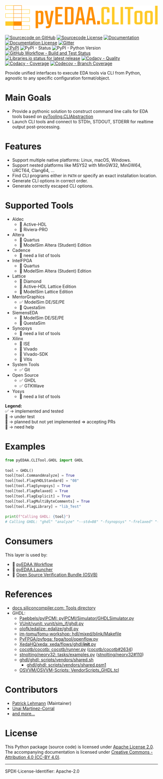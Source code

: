 <p align="center">
  <a title="edaa-org.github.io/pyEDAA.CLITool" href="https://edaa-org.github.io/pyEDAA.CLITool"><img height="80px" src="doc/_static/logo.svg"/></a>
</p>

[![Sourcecode on GitHub](https://img.shields.io/badge/pyEDAA-CLITool-ffca28.svg?longCache=true&style=flat-square&logo=github&longCache=true&logo=GitHub&labelColor=ff8f00)](https://GitHub.com/edaa-org/pyEDAA.CLITool)
[![Sourcecode License](https://img.shields.io/pypi/l/pyEDAA.CLITool?longCache=true&style=flat-square&logo=Apache&label=code)](LICENSE.md)
[![Documentation](https://img.shields.io/website?longCache=true&style=flat-square&label=edaa-org.github.io%2FpyEDAA.CLITool&logo=GitHub&logoColor=fff&up_color=blueviolet&up_message=Read%20now%20%E2%9E%9A&url=https%3A%2F%2Fedaa-org.github.io%2FpyEDAA.CLITool%2Findex.html)](https://edaa-org.github.io/pyEDAA.CLITool/)
[![Documentation License](https://img.shields.io/badge/doc-CC--BY%204.0-green?longCache=true&style=flat-square&logo=CreativeCommons&logoColor=fff)](LICENSE.md)
[![Gitter](https://img.shields.io/badge/chat-on%20gitter-4db797.svg?longCache=true&style=flat-square&logo=gitter&logoColor=e8ecef)](https://gitter.im/hdl/community)  
[![PyPI](https://img.shields.io/pypi/v/pyEDAA.CLITool?longCache=true&style=flat-square&logo=PyPI&logoColor=FBE072)](https://pypi.org/project/pyEDAA.CLITool/)
![PyPI - Status](https://img.shields.io/pypi/status/pyEDAA.CLITool?longCache=true&style=flat-square&logo=PyPI&logoColor=FBE072)
![PyPI - Python Version](https://img.shields.io/pypi/pyversions/pyEDAA.CLITool?longCache=true&style=flat-square&logo=PyPI&logoColor=FBE072)  
[![GitHub Workflow - Build and Test Status](https://img.shields.io/github/actions/workflow/status/edaa-org/pyEDAA.CLITool/Pipeline.ymllongCache=true&style=flat-square&label=Build%20and%20test&logo=GitHub%20Actions&logoColor=FFFFFF)](https://GitHub.com/edaa-org/pyEDAA.CLITool/actions/workflows/Pipeline.yml)
[![Libraries.io status for latest release](https://img.shields.io/librariesio/release/pypi/pyEDAA.CLITool?longCache=true&style=flat-square&logo=Libraries.io&logoColor=fff)](https://libraries.io/github/edaa-org/pyEDAA.CLITool)
[![Codacy - Quality](https://img.shields.io/codacy/grade/7cc5334a04924f77ae75bbffbf48ff98?longCache=true&style=flat-square&logo=Codacy)](https://www.codacy.com/gh/edaa-org/pyEDAA.CLITool)
[![Codacy - Coverage](https://img.shields.io/codacy/coverage/7cc5334a04924f77ae75bbffbf48ff98?longCache=true&style=flat-square&logo=Codacy)](https://www.codacy.com/gh/edaa-org/pyEDAA.CLITool)
[![Codecov - Branch Coverage](https://img.shields.io/codecov/c/github/edaa-org/pyEDAA.CLITool?longCache=true&style=flat-square&logo=Codecov)](https://codecov.io/gh/edaa-org/pyEDAA.CLITool)

<!--
[![Dependent repos (via libraries.io)](https://img.shields.io/librariesio/dependent-repos/pypi/pyEDAA.CLITool?longCache=true&style=flat-square&logo=GitHub)](https://github.com/edaa-org/pyEDAA.CLITool/network/dependents)
[![Requires.io](https://img.shields.io/requires/github/edaa-org/pyEDAA.CLITool?longCache=true&style=flat-square)](https://requires.io/github/edaa-org/pyEDAA.CLITool/requirements/?branch=main)
[![Libraries.io SourceRank](https://img.shields.io/librariesio/sourcerank/pypi/pyEDAA.CLITool)](https://libraries.io/github/edaa-org/pyEDAA.CLITool/sourcerank)  
-->


Provide unified interfaces to execute EDA tools via CLI from Python, agnostic to any specific configuration format/object.


# Main Goals

* Provide a pythonic solution to construct command line calls for EDA tools based on [pyTooling.CLIAbstraction](https://github.com/pyTooling/pyTooling.CLIAbstraction)
* Launch CLI tools and connect to STDIn, STDOUT, STDERR for realtime output post-processing.


# Features

* Support multiple native platforms: Linux, macOS, Windows.
* Support nested platforms like MSYS2 with MinGW32, MinGW64, URCT64, Clang64, ...
* Find CLI programs either in `PATH` or specify an exact installation location.
* Generate CLI options in correct order.
* Generate correctly escaped CLI options.


# Supported Tools

* Aldec
  * 🚧 Active-HDL
  * 🚧 Riviera-PRO
* Altera
  * 🚧 Quartus
  * 🚫 ModelSim Altera (Student) Edition
* Cadence
  * 🙋 need a list of tools
* IntelFPGA
  * 🚧 Quartus
  * 🚫 ModelSim Altera (Student) Edition
* Lattice
  * 🚧 Diamond
  * 🚫 Active-HDL Lattice Edition
  * 🚫 ModelSim Lattice Edition
* MentorGraphics
  * ✅ ModelSim DE/SE/PE
  * 🚫 QuestaSim
* SiemensEDA
  * 🚫 ModelSim DE/SE/PE
  * 🚫 QuestaSim
* Synopsys
  * 🙋 need a list of tools
* Xilinx
  * 🚧 ISE
  * 🚧 Vivado
  * 🚫 Vivado-SDK
  * 🚫 Vitis
* System Tools
  * ✅ Git
* Open Source
  * ✅ GHDL
  * ✅ GTKWave
* Yosys
  * 🙋 need a list of tools

**Legend:**  
✅ &rarr; implemented and tested  
🚧 &rarr; under test  
🚫 &rarr; planned but not yet implemented &rArr; accepting PRs  
🙋 &rarr; need help

# Examples

```python
from pyEDAA.CLITool.GHDL import GHDL

tool = GHDL()
tool[tool.CommandAnalyze] = True
tool[tool.FlagVHDLStandard] = "08"
tool[tool.FlagSynopsys] = True
tool[tool.FlagRelaxed] = True
tool[tool.FlagExplicit] = True
tool[tool.FlagMultiByteComments] = True
tool[tool.FlagLibrary] = "lib_Test"

print(f"Calling GHDL: {tool}")
# Calling GHDL: "ghdl" "analyze" "--std=08" "-fsynopsys" "-frelaxed" "-fexplicit" "--work=lib_Test" "--mb-comments"
```

# Consumers

This layer is used by:

* 🚧 [pyEDAA.Workflow](https://github.com/edaa-org/pyEDAA.Workflow)
* 🚧 [pyEDAA.Launcher](https://github.com/edaa-org/pyEDAA.Launcher)
* 🚧 [Open Source Verification Bundle (OSVB)](https://umarcor.github.io/osvb)


# References

* [docs.siliconcompiler.com: Tools directory](https://docs.siliconcompiler.com/en/latest/reference_manual/tools.html)
* GHDL:
  * [Paebbels/pyIPCMI: pyIPCMI/Simulator/GHDLSimulator.py](https://github.com/Paebbels/pyIPCMI/blob/0f91e26f989ca025c9380ff808d1e532614b9593/pyIPCMI/Simulator/GHDLSimulator.py#L49)
  * [VUnit/vunit: vunit/sim_if/ghdl.py](https://github.com/VUnit/vunit/blob/f344c8b5642d7aa13db2e16f6fc7151585ca96d0/vunit/sim_if/ghdl.py#L29)
  * [olofk/edalize: edalize/ghdl.py](https://github.com/olofk/edalize/blob/322773113716fa29fddd800c2e0992bb5dd2ed79/edalize/ghdl.py#L13)
  * [im-tomu/fomu-workshop: hdl/mixed/blink/Makefile](https://github.com/im-tomu/fomu-workshop/blob/6e6318d820271750a99c8e419ee1b9abd9aa6b81/hdl/mixed/blink/Makefile#L45-L51)
  * [PyFPGA/pyfpga: fpga/tool/openflow.py](https://github.com/PyFPGA/pyfpga/blob/507631b780a4ab658304bfcdcec133a0e9b8a769/fpga/tool/openflow.py#L28)
  * [XedaHQ/xeda: xeda/flows/ghdl/__init__.py](https://github.com/XedaHQ/xeda/blob/e5bea8663a9001d0e98f6b7a91575e13fba06493/xeda/flows/ghdl/__init__.py#L8)
  * [cocotb/cocotb: cocotb/runner.py](https://github.com/cocotb/cocotb/blob/fa7a826cc855d783b7fbc81444d4e6b9edc487b9/cocotb/runner.py#L444) ([cocotb/cocotb#2634](https://github.com/cocotb/cocotb/pull/2634))
  * [stnolting/neorv32: tasks/examples.py](https://github.com/stnolting/neorv32/blob/6dd30e78101cd08310fe02b8818050745dd3a6ad/tasks/examples.py#L13) ([stnolting/neorv32#110](https://github.com/stnolting/neorv32/pull/110))
  * [ghdl/ghdl: scripts/vendors/shared.sh](https://github.com/ghdl/ghdl/blob/7e41be2dabf79b21f3d0be210e3d01d541a7e82c/scripts/vendors/shared.sh#L132)
    * [ghdl/ghdl: scripts/vendors/shared.psm1](https://github.com/ghdl/ghdl/blob/7e41be2dabf79b21f3d0be210e3d01d541a7e82c/scripts/vendors/shared.psm1#L261)
  * [OSVVM/OSVVM-Scripts: VendorScripts_GHDL.tcl](https://github.com/OSVVM/OSVVM-Scripts/blob/3f52f725603166b4bfd6c862629f1dad363fd2f7/VendorScripts_GHDL.tcl#L143)

# Contributors

* [Patrick Lehmann](https://github.com/Paebbels) (Maintainer)
* [Unai Martinez-Corral](https://github.com/umarcor)
* [and more...](https://github.com/edaa-org/pyEDAA.CLITool/graphs/contributors)


# License

This Python package (source code) is licensed under [Apache License 2.0](LICENSE.md).  
The accompanying documentation is licensed under [Creative Commons - Attribution 4.0 (CC-BY 4.0)](doc/Doc-License.rst).

---
SPDX-License-Identifier: Apache-2.0
